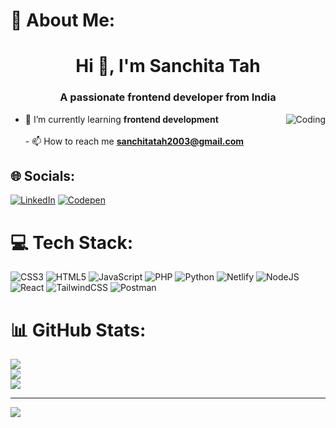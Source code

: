 # 💫 About Me:

<h1 align="center">Hi 👋, I'm Sanchita Tah</h1>
<h3 align="center">A passionate frontend developer from India</h3>
<img align="right" alt="Coding"  src="https://mir-s3-cdn-cf.behance.net/project_modules/disp/601014116770475.6068beff4640a.gif" alt="sanchitatah">

- 🌱 I’m currently learning ****frontend development****<br><br>- 📫 How to reach me **sanchitatah2003@gmail.com**


## 🌐 Socials:
[![LinkedIn](https://img.shields.io/badge/LinkedIn-%230077B5.svg?logo=linkedin&logoColor=white)](https://linkedin.com/in/sanchita-tah-8555bb251) [![Codepen](https://img.shields.io/badge/Codepen-000000?style=for-the-badge&logo=codepen&logoColor=white)](https://codepen.io/@Sanchita-Tah) 

# 💻 Tech Stack:
![CSS3](https://img.shields.io/badge/css3-%231572B6.svg?style=for-the-badge&logo=css3&logoColor=white) ![HTML5](https://img.shields.io/badge/html5-%23E34F26.svg?style=for-the-badge&logo=html5&logoColor=white) ![JavaScript](https://img.shields.io/badge/javascript-%23323330.svg?style=for-the-badge&logo=javascript&logoColor=%23F7DF1E) ![PHP](https://img.shields.io/badge/php-%23777BB4.svg?style=for-the-badge&logo=php&logoColor=white) ![Python](https://img.shields.io/badge/python-3670A0?style=for-the-badge&logo=python&logoColor=ffdd54) ![Netlify](https://img.shields.io/badge/netlify-%23000000.svg?style=for-the-badge&logo=netlify&logoColor=#00C7B7) ![NodeJS](https://img.shields.io/badge/node.js-6DA55F?style=for-the-badge&logo=node.js&logoColor=white) ![React](https://img.shields.io/badge/react-%2320232a.svg?style=for-the-badge&logo=react&logoColor=%2361DAFB) ![TailwindCSS](https://img.shields.io/badge/tailwindcss-%2338B2AC.svg?style=for-the-badge&logo=tailwind-css&logoColor=white) ![Postman](https://img.shields.io/badge/Postman-FF6C37?style=for-the-badge&logo=postman&logoColor=white)
# 📊 GitHub Stats:
![](https://github-readme-stats.vercel.app/api?username=Sanchitatah&theme=dark&hide_border=false&include_all_commits=false&count_private=false)<br/>
![](https://github-readme-streak-stats.herokuapp.com/?user=Sanchitatah&theme=dark&hide_border=false)<br/>
![](https://github-readme-stats.vercel.app/api/top-langs/?username=Sanchitatah&theme=dark&hide_border=false&include_all_commits=false&count_private=false&layout=compact)


---
[![](https://visitcount.itsvg.in/api?id=Sanchitatah&icon=0&color=0)](https://visitcount.itsvg.in)

<!-- Proudly created with GPRM ( https://gprm.itsvg.in ) -->
